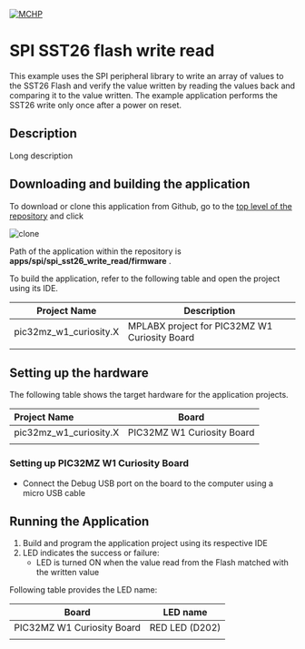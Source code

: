 [![MCHP](https://www.microchip.com/ResourcePackages/Microchip/assets/dist/images/logo.png)](https://www.microchip.com)

# SPI SST26 flash write read

This example uses the SPI peripheral library to write an array of values to the SST26 Flash and verify the value written by reading the values back and comparing it to the value written. The example application performs the SST26 write only once after a power on reset.

## Description

Long description

## Downloading and building the application

To download or clone this application from Github, go to the [top level of the repository](https://github.com/Microchip-MPLAB-Harmony/csp_apps_pic32mz_w1) and click

![clone](../../../docs/images/clone.png)

Path of the application within the repository is **apps/spi/spi_sst26_write_read/firmware** .

To build the application, refer to the following table and open the project using its IDE.

| Project Name      | Description                                    |
| ----------------- | ---------------------------------------------- |
| pic32mz_w1_curiosity.X | MPLABX project for PIC32MZ W1 Curiosity Board |
|||

## Setting up the hardware

The following table shows the target hardware for the application projects.

| Project Name| Board|
|:---------|:---------:|
| pic32mz_w1_curiosity.X | PIC32MZ W1 Curiosity Board |
|||

### Setting up PIC32MZ W1 Curiosity Board

- Connect the Debug USB port on the board to the computer using a micro USB cable

## Running the Application

1. Build and program the application project using its respective IDE
2. LED indicates the success or failure:
    - LED is turned ON when the value read from the Flash matched with the written value

Following table provides the LED name:

| Board | LED name |
| ----- | -------- |
| PIC32MZ W1 Curiosity Board | RED LED (D202) |
|||